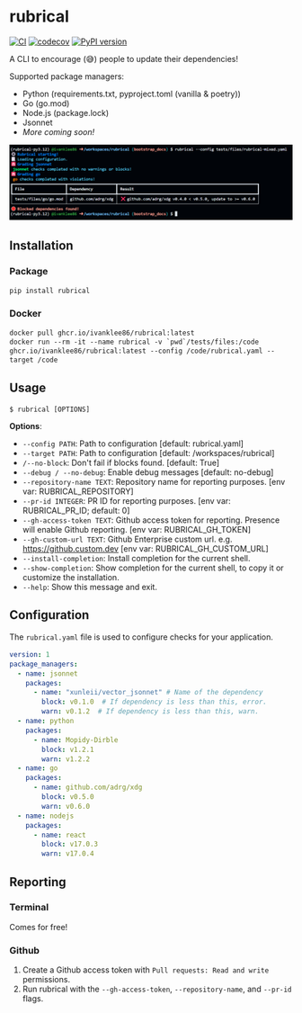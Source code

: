 # rubrical

[![CI](https://github.com/ivanklee86/rubrical/actions/workflows/ci.yaml/badge.svg)](https://github.com/ivanklee86/rubrical/actions/workflows/ci.yaml) [![codecov](https://codecov.io/gh/ivanklee86/rubrical/branch/main/graph/badge.svg?token=9WJM4LBDEX)](https://codecov.io/gh/ivanklee86/rubrical) [![PyPI version](https://badge.fury.io/py/rubrical.svg)](https://badge.fury.io/py/rubrical)

A CLI to encourage (😅) people to update their dependencies!

Supported package managers:
* Python (requirements.txt, pyproject.toml (vanilla & poetry))
* Go (go.mod)
* Node.js (package.lock)
* Jsonnet
* _More coming soon!_

![rubrical](https://github.com/ivanklee86/rubrical/blob/main/docs/images/rubrical.png?raw=true)

## Installation

### Package

```
pip install rubrical
```

### Docker

```
docker pull ghcr.io/ivanklee86/rubrical:latest
docker run --rm -it --name rubrical -v `pwd`/tests/files:/code ghcr.io/ivanklee86/rubrical:latest --config /code/rubrical.yaml --target /code
```

## Usage

```console
$ rubrical [OPTIONS]
```

**Options**:

* `--config PATH`: Path to configuration  [default: rubrical.yaml]
* `--target PATH`: Path to configuration  [default: /workspaces/rubrical]
* `/--no-block`: Don't fail if blocks found.  [default: True]
* `--debug / --no-debug`: Enable debug messages  [default: no-debug]
* `--repository-name TEXT`: Repository name for reporting purposes.  [env var: RUBRICAL_REPOSITORY]
* `--pr-id INTEGER`: PR ID for reporting purposes.  [env var: RUBRICAL_PR_ID; default: 0]
* `--gh-access-token TEXT`: Github access token for reporting.  Presence will enable Github reporting.  [env var: RUBRICAL_GH_TOKEN]
* `--gh-custom-url TEXT`: Github Enterprise custom url. e.g. https://github.custom.dev  [env var: RUBRICAL_GH_CUSTOM_URL]
* `--install-completion`: Install completion for the current shell.
* `--show-completion`: Show completion for the current shell, to copy it or customize the installation.
* `--help`: Show this message and exit.

## Configuration

The `rubrical.yaml` file is used to configure checks for your application.

```yaml
version: 1
package_managers:
  - name: jsonnet
    packages:
      - name: "xunleii/vector_jsonnet" # Name of the dependency
        block: v0.1.0  # If dependency is less than this, error.
        warn: v0.1.2  # If dependency is less than this, warn.
  - name: python
    packages:
      - name: Mopidy-Dirble
        block: v1.2.1
        warn: v1.2.2
  - name: go
    packages:
      - name: github.com/adrg/xdg
        block: v0.5.0
        warn: v0.6.0
  - name: nodejs
    packages:
      - name: react
        block: v17.0.3
        warn: v17.0.4
```

## Reporting

### Terminal

Comes for free!

### Github

1. Create a Github access token with `Pull requests: Read and write` permissions.
2. Run rubrical with the `--gh-access-token`, `--repository-name`, and `--pr-id` flags.
